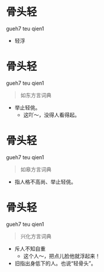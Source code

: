 # 骨头轻
gueh7 teu qien1
- 轻浮

# 骨头轻
gueh7 teu qien1
> 如东方言词典
- 举止轻佻。
  - 这吖～，没得人看得起。

# 骨头轻
gueh7 teu qien1
> 如皋方言词典
- 指人格不高尚、举止轻佻。

# 骨头轻
gueh7 teu qien1
> 兴化方言词典
- 斥人不知自重
  - 这个人～，把点儿脸他就浮起来！
- 旧指出身低下的人。也说“轻骨头”。

